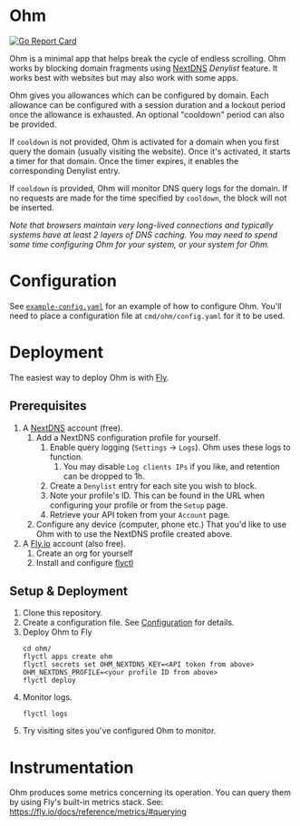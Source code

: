 # Ohm

[![Go Report Card](https://goreportcard.com/badge/github.com/pnovotnak/ohm)](https://goreportcard.com/report/github.com/pnovotnak/ohm)

Ohm is a minimal app that helps break the cycle of endless scrolling. Ohm works by blocking domain fragments using 
[NextDNS](https://nextdns.com/) _Denylist_ feature. It works best with websites but may also work with some apps.

Ohm gives you allowances which can be configured by domain. Each allowance can be configured with a session duration 
and a lockout period once the allowance is exhausted. An optional "cooldown" period can also be provided.

If `cooldown` is not provided, Ohm is activated for a domain when you first query the domain (usually visiting the 
website). Once it's activated, it starts a timer for that domain. Once the timer expires, it enables the corresponding 
Denylist entry.

If `cooldown` is provided, Ohm will monitor DNS query logs for the domain. If no requests are made for the time specified 
by `cooldown`, the block will not be inserted.

_Note that browsers maintain very long-lived connections and typically systems have at least 2 layers of DNS caching. 
You may need to spend some time configuring Ohm for your system, or your system for Ohm._

# Configuration

See [`example-config.yaml`](example-config.yaml) for an example of how to configure Ohm. You'll need to place a 
configuration file at `cmd/ohm/config.yaml` for it to be used. 

# Deployment

The easiest way to deploy Ohm is with [Fly](https://fly.io/).

## Prerequisites

1. A [NextDNS](https://nextdns.com/) account (free).
   1. Add a NextDNS configuration profile for yourself.
      1. Enable query logging (`Settings` -> `Logs`). Ohm uses these logs to function.
         1. You may disable `Log clients IPs` if you like, and retention can be dropped to 1h.
      2. Create a `Denylist` entry for each site you wish to block.
      3. Note your profile's ID. This can be found in the URL when configuring your profile or from the `Setup` page.
      4. Retrieve your API token from your `Account` page.
   1. Configure any device (computer, phone etc.) That you'd like to use Ohm with to use the NextDNS profile created above.
2. A [Fly.io](https://fly.io/) account (also free).
   1. Create an org for yourself
   2. Install and configure [flyctl](https://fly.io/docs/getting-started/installing-flyctl/)

## Setup & Deployment

1. Clone this repository.
2. Create a configuration file. See [Configuration](#configuration) for details.
3. Deploy Ohm to Fly
   ```shell
   cd ohm/
   flyctl apps create ohm
   flyctl secrets set OHM_NEXTDNS_KEY=<API token from above> OHM_NEXTDNS_PROFILE=<your profile ID from above>
   flyctl deploy
   ```
4. Monitor logs.
   ```shell
   flyctl logs
   ```
5. Try visiting sites you've configured Ohm to monitor.

# Instrumentation

Ohm produces some metrics concerning its operation. You can query them by using Fly's built-in metrics stack. See: https://fly.io/docs/reference/metrics/#querying 
